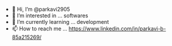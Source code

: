 - 👋 Hi, I’m @parkavi2905
- 👀 I’m interested in ... softwares
- 🌱 I’m currently learning ... development
- 📫 How to reach me ... https://www.linkedin.com/in/parkavi-b-85a215269/

<!---
parkavi2905/parkavi2905 is a ✨ special ✨ repository because its `README.md` (this file) appears on your GitHub profile.
You can click the Preview link to take a look at your changes.
--->

